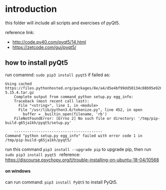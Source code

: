 # introduction

this folder will include all scripts and exercises of pyQt5.

reference link: 
- http://code.py40.com/pyqt5/14.html
- https://zetcode.com/gui/pyqt5/


## how to install pyQt5
run comamnd:
``` sudo pip3 install pyqt5 ```
if failed as: 
```
Using cached https://files.pythonhosted.org/packages/8e/a4/d5e4bf99dd50134c88b95e926d7b81aad2473b47fde5e3e4eac2c69a8942/PyQt5-5.15.4.tar.gz
    Complete output from command python setup.py egg_info:
    Traceback (most recent call last):
      File "<string>", line 1, in <module>
      File "/usr/lib/python3.6/tokenize.py", line 452, in open
        buffer = _builtin_open(filename, 'rb')
    FileNotFoundError: [Errno 2] No such file or directory: '/tmp/pip-build-g65ja1kh/pyqt5/setup.py'
    
    ----------------------------------------
Command "python setup.py egg_info" failed with error code 1 in /tmp/pip-build-g65ja1kh/pyqt5/
```

run this command 
``` pip3 install --upgrade pip ``` to upgrade pip, then run ```sudo pip3 install pyqt5 ```
reference: https://discourse.psychopy.org/t/trouble-installing-on-ubuntu-18-04/10568

#### on windows
can run command: ```pip3 install PyQt5``` to install PyQt5.
